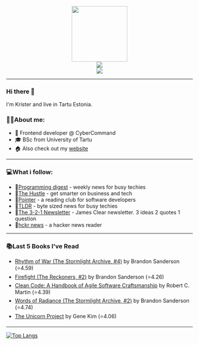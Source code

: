 <div align="center">
  <img src="https://static.thenounproject.com/png/3843527-200.png" width="150" height="150"/>
  <div>
  <a href="https://www.linkedin.com/in/kristerlooga/"><img src="https://img.shields.io/badge/LinkedIn-blue?logo=linkedin&logoColor=white&style=for-the-badge"/></a>
      <address><a href="mailto:looga.krister@gmail.com"><img src="https://img.shields.io/badge/Gmail-D14836?style=for-the-badge&logo=gmail&logoColor=white"/></a></address>
    </div>
  <img src="https://komarev.com/ghpvc/?KristerL&style=flat-square&color=blue" alt=""/>
</div>

---
### Hi there 👋
I'm Krister and live in Tartu Estonia.

### :man_technologist:About me:

- :rocket: Frontend developer @ CyberCommand
- :mortar_board: BSc from University of Tartu
- :house: Also check out my <a href="https://kristerlooga.com">website</a>

---

### :computer:What i follow:
- :e-mail:<a href="https://programmingdigest.net/">Programming digest</a> - weekly news for busy techies
- :e-mail:<a href="https://thehustle.co/">The Hustle</a> - get smarter on business and tech
- :e-mail:<a href="https://www.pointer.io/">Pointer</a> - a reading club for software developers
- :e-mail:<a href="https://tldr.tech/">TLDR</a> - byte sized news for busy techies
- :e-mail:<a href="https://jamesclear.com/3-2-1">The 3-2-1 Newsletter</a> - James Clear newsletter. 3 ideas 2 quotes 1 question
- :newspaper:<a href="https://hckrnews.com/">hckr news</a> - a hacker news reader
---

### :books:Last 5 Books I've Read
<!-- GOODREADS-LIST:START -->
- [Rhythm of War (The Stormlight Archive, #4)](https://www.goodreads.com/review/show/4332949449?utm_medium=api&utm_source=rss) by Brandon Sanderson (⭐️4.59)
- [Firefight (The Reckoners, #2)](https://www.goodreads.com/review/show/3198104205?utm_medium=api&utm_source=rss) by Brandon Sanderson (⭐️4.26)
- [Clean Code: A Handbook of Agile Software Craftsmanship](https://www.goodreads.com/review/show/3180024704?utm_medium=api&utm_source=rss) by Robert C. Martin (⭐️4.39)
- [Words of Radiance (The Stormlight Archive, #2)](https://www.goodreads.com/review/show/3719926149?utm_medium=api&utm_source=rss) by Brandon Sanderson (⭐️4.74)
- [The Unicorn Project](https://www.goodreads.com/review/show/3828336209?utm_medium=api&utm_source=rss) by Gene Kim (⭐️4.06)
<!-- GOODREADS-LIST:END -->

---
[![Top Langs](https://github-readme-stats.vercel.app/api/top-langs/?username=KristerL&layout=compact&theme=vision-friendly-dark)](https://github.com/anuraghazra/github-readme-stats)
